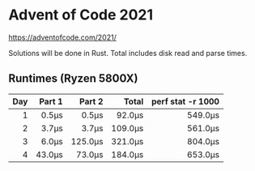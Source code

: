 # Advent of Code 2021

https://adventofcode.com/2021/

Solutions will be done in Rust. Total includes disk read and parse times.

## Runtimes (Ryzen 5800X)

|  Day |  Part 1 | Part 2  | Total   | perf stat -r 1000 |
| ---: | ------: | ------: | ------: | ----------------: |
|    1 |   0.5µs |   0.5µs |  92.0µs |           549.0µs |
|    2 |   3.7µs |   3.7µs | 109.0µs |           561.0µs |
|    3 |   6.0µs | 125.0µs | 321.0µs |           804.0µs |
|    4 |  43.0µs |  73.0µs | 184.0µs |           653.0µs |
